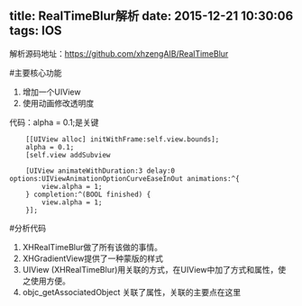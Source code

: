title: RealTimeBlur解析
date: 2015-12-21 10:30:06
tags:	IOS
---
解析源码地址：https://github.com/xhzengAIB/RealTimeBlur

#主要核心功能
1.	增加一个UIView
2. 使用动画修改透明度

代码：alpha = 0.1;是关键

```oc
	[[UIView alloc] initWithFrame:self.view.bounds];  
	alpha = 0.1;
	[self.view addSubview
```

```oc
	[UIView animateWithDuration:3 delay:0 	options:UIViewAnimationOptionCurveEaseInOut animations:^{
        view.alpha = 1;
	} completion:^(BOOL finished) {
        view.alpha = 1;
	}];
```

#分析代码
1. XHRealTimeBlur做了所有该做的事情。
2. XHGradientView提供了一种蒙版的样式
3. UIView (XHRealTimeBlur)用关联的方式，在UIView中加了方式和属性，使之使用方便。
4. objc_getAssociatedObject 关联了属性，关联的主要点在这里



